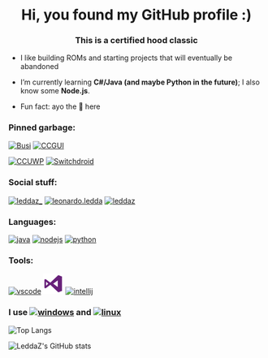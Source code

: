<h1 align="center">Hi, you found my GitHub profile :)</h1>
<h3 align="center">This is a certified hood classic</h3>

- I like building ROMs and starting projects that will eventually be abandoned

- I’m currently learning **C#/Java (and maybe Python in the future)**; I also know some **Node.js**.

- Fun fact: ayo the 🍕 here

<h3 align="left">Pinned garbage:</h3>

[![Busi](https://github-readme-stats.vercel.app/api/pin/?username=LeddaZ&repo=NastroAdesivoBot&theme=outrun)](https://github.com/LeddaZ/NastroAdesivoBot)
[![CCGUI](https://github-readme-stats.vercel.app/api/pin/?username=LeddaZ&repo=ChampionComparatorGUI&theme=outrun)](https://github.com/LeddaZ/ChampionComparatorGUI)

[![CCUWP](https://github-readme-stats.vercel.app/api/pin/?username=LeddaZ&repo=ChampionComparatorUWP&theme=outrun)](https://github.com/LeddaZ/ChampionComparatorUWP)
[![Switchdroid](https://github-readme-stats.vercel.app/api/pin/?username=LeddaZ&repo=android-switch&theme=outrun)](https://github.com/LeddaZ/android-switch)

<h3 align="left">Social stuff:</h3>
<p align="left">
    <a href="https://twitter.com/leddaz_" target="blank"><img align="center" src="https://www.vectorlogo.zone/logos/twitter/twitter-tile.svg" alt="leddaz_" height="40" width="40" /></a>
    <a href="https://instagram.com/leonardo.ledda" target="blank"><img align="center" src="https://www.vectorlogo.zone/logos/instagram/instagram-tile.svg" alt="leonardo.ledda" height="40" width="40" /></a>
    <a href="https://www.youtube.com/channel/UCt8eUIqLOZa9ByXAjlUHa1w" target="blank"><img align="center" src="https://www.vectorlogo.zone/logos/youtube/youtube-tile.svg" alt="leddaz" height="40" width="40" /></a>
</p>

<h3 align="left">Languages:</h3>
<p align="left">
    <a href="https://www.java.com" target="_blank"> <img src="https://www.vectorlogo.zone/logos/java/java-icon.svg" alt="java" width="40" height="40"/></a>
    <a href="https://nodejs.org" target="_blank"> <img src="https://www.vectorlogo.zone/logos/nodejs/nodejs-icon.svg" alt="nodejs" width="40" height="40"/></a>
    <a href="https://www.python.org" target="_blank"> <img src="https://www.vectorlogo.zone/logos/python/python-icon.svg" alt="python" width="40" height="40"/></a>
</p>

<h3 align="left">Tools:</h3>
<p align="left">
    <a href="https://code.visualstudio.com/" target="_blank"> <img src="https://upload.vectorlogo.zone/logos/visualstudio_code/images/0aea25bb-27bb-427f-8d65-f999bf0cba67.svg" alt="vscode" width="40" height="40"/></a>
    <a href="https://visualstudio.microsoft.com/" target="_blank"> <img src="https://github.com/gilbarbara/logos/raw/master/logos/visual-studio.svg" alt="visualstudio" width="40" height="40"/></a>
    <a href="https://www.jetbrains.com/idea/" target="_blank"> <img src="https://github.com/detain/svg-logos/raw/master/svg/intellij-idea-1.svg" alt="intellij" width="40" height="40"/></a>
</p>
<h3 vertical-align="center">I use <a href="https://www.microsoft.com/en-us/windows/" target="_blank"> <img src="https://github.com/leungwensen/svg-icon/raw/master/dist/svg/logos/microsoft-windows.svg" alt="windows" width="20" height="20"/></a> and <a href="https://www.linux.org/" target="_blank"> <img src="https://www.vectorlogo.zone/logos/linux/linux-icon.svg" alt="linux" width="20" height="20"/></a></h3>

![Top Langs](https://github-readme-stats.vercel.app/api/top-langs/?username=LeddaZ&layout=compact&theme=outrun)

![LeddaZ's GitHub stats](https://github-readme-stats.vercel.app/api?username=LeddaZ&show_icons=true&theme=outrun)
